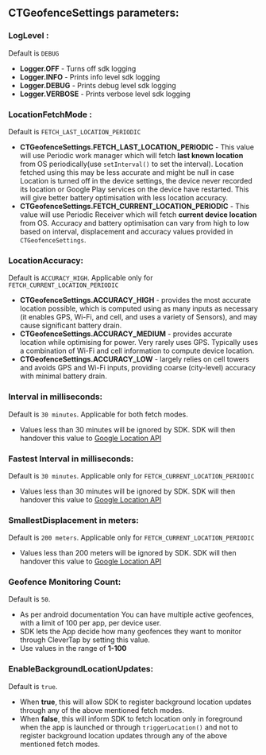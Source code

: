 ## CTGeofenceSettings parameters:

### LogLevel : 
Default is `DEBUG`

* **Logger.OFF** - Turns off sdk logging
* **Logger.INFO** - Prints info level sdk logging
* **Logger.DEBUG** - Prints debug level sdk logging
* **Logger.VERBOSE** - Prints verbose level sdk logging

### LocationFetchMode : 
Default is `FETCH_LAST_LOCATION_PERIODIC`

* **CTGeofenceSettings.FETCH_LAST_LOCATION_PERIODIC** - This value will use Periodic work manager which will fetch **last known location** from OS periodically(use `setInterval()` to set the interval). Location fetched using this may be less accurate and might be null in case Location is turned off in the device settings, the device never recorded its location or Google Play services on the device have restarted. This will give better battery optimisation with less location accuracy.
* **CTGeofenceSettings.FETCH_CURRENT_LOCATION_PERIODIC** - This value will use Periodic Receiver which will fetch **current device location** from OS. Accuracy and battery optimisation can vary from high to low based on interval, displacement and accuracy values provided in `CTGeofenceSettings`.

### LocationAccuracy:
Default is `ACCURACY_HIGH`. Applicable only for `FETCH_CURRENT_LOCATION_PERIODIC`

* **CTGeofenceSettings.ACCURACY_HIGH** - provides the most accurate location possible, which is computed using as many inputs as necessary (it enables GPS, Wi-Fi, and cell, and uses a variety of Sensors), and may cause significant battery drain.
* **CTGeofenceSettings.ACCURACY_MEDIUM** -  provides accurate location while optimising for power. Very rarely uses GPS. Typically uses a combination of Wi-Fi and cell information to compute device location.
* **CTGeofenceSettings.ACCURACY_LOW** - largely relies on cell towers and avoids GPS and Wi-Fi inputs, providing coarse (city-level) accuracy with minimal battery drain.

### Interval in milliseconds: 
Default is `30 minutes`. Applicable for both fetch modes.

* Values less than 30 minutes will be ignored by SDK. SDK will then handover this value to [Google Location API](https://developers.google.com/android/reference/com/google/android/gms/location/LocationRequest#public-locationrequest-setinterval-long-millis)

### Fastest Interval in milliseconds: 
Default is `30 minutes`. Applicable only for `FETCH_CURRENT_LOCATION_PERIODIC`

* Values less than 30 minutes will be ignored by SDK. SDK will then handover this value to [Google Location API](https://developers.google.com/android/reference/com/google/android/gms/location/LocationRequest#public-locationrequest-setfastestinterval-long-millis)

### SmallestDisplacement in meters: 
Default is `200 meters`. Applicable only for `FETCH_CURRENT_LOCATION_PERIODIC`

* Values less than 200 meters will be ignored by SDK. SDK will then handover this value to [Google Location API](https://developers.google.com/android/reference/com/google/android/gms/location/LocationRequest#public-locationrequest-setsmallestdisplacement-float-smallestdisplacementmeters)

### Geofence Monitoring Count: 
Default is `50`. 

* As per android documentation You can have multiple active geofences, with a limit of 100 per app, per device user. 
* SDK lets the App decide how many geofences they want to monitor through CleverTap by setting this value.
* Use values in the range of **1-100**

### EnableBackgroundLocationUpdates: 
Default is `true`. 

* When **true**, this will allow SDK to register background location updates through any of the above mentioned fetch modes.
* When **false**, this will inform SDK to fetch location only in foreground when the app is launched or through `triggerLocation()` and not to register background location updates through any of the above mentioned fetch modes.